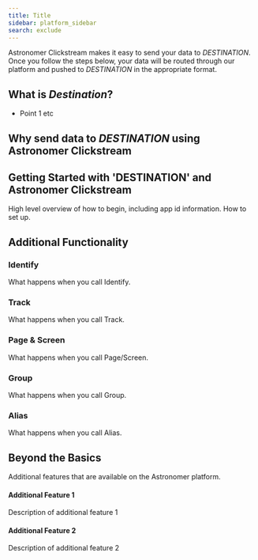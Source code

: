 ```yaml
---
title: Title
sidebar: platform_sidebar
search: exclude
---
```


Astronomer Clickstream makes it easy to send your data to *DESTINATION*. Once you follow the steps below, your data will be routed through our platform and pushed to *DESTINATION* in the appropriate format.

## What is *Destination*?
* Point 1
etc

## Why send data to *DESTINATION* using Astronomer Clickstream

## Getting Started with 'DESTINATION' and Astronomer Clickstream
High level overview of how to begin, including app id information. How to set up.

## Additional Functionality

### Identify
What happens when you call Identify.

### Track
What happens when you call Track.

### Page & Screen
What happens when you call Page/Screen.

### Group
What happens when you call Group.

### Alias
What happens when you call Alias.

## Beyond the Basics
Additional features that are available on the Astronomer platform.

#### Additional Feature 1
Description of additional feature 1

#### Additional Feature 2
Description of additional feature 2
